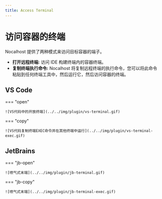 ```yaml
---
title: Access Terminal
---
```


# 访问容器的终端

Nocalhost 提供了两种模式来访问目标容器的端子。

- **打开远程终端:** 访问 IDE 构建终端内的容器终端。
- **复制终端执行命令:** Nocalhost 将复制远程终端的执行命令，您可以将此命令粘贴到任何终端工具中，然后运行它，然后访问容器的终端。

## VS Code

=== "open"

    ![VS代码中的开放终端](../../img/plugin/vs-terminal.gif)

=== "copy"

    ![VS代码复制终端EXEC命令并在其他终端中运行](../../img/plugin/vs-terminal-exec.gif)

## JetBrains

=== "jb-open"

    ![喷气式末端](../../img/plugin/jb-terminal.gif)

=== "jb-copy"

    ![喷气式末端](../../img/plugin/jb-terminal-exec.gif)
